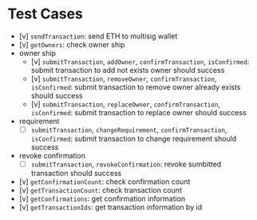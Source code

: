 # Test Cases

- [v] `sendTransaction`: send ETH to multisig wallet
- [v] `getOwners`: check owner ship
- owner ship
    - [v] `submitTransaction`, `addOwner`, `confirmTransaction`, `isConfirmed`: submit transaction to add not exists owner should success
    - [v] `submitTransaction`, `removeOwner`, `confirmTransaction`, `isConfirmed`: submit transaction to remove owner already exists should success
    - [v] `submitTransaction`, `replaceOwner`, `confirmTransaction`, `isConfirmed`: submit transaction to replace owner should success
- requirement
    - [ ] `submitTransaction`, `changeRequirement`, `confirmTransaction`, `isConfirmed`: submit transaction to change requirement should success
- revoke confirmation
    - [ ] `submitTransaction`, `revokeConfirmation`: revoke sumbitted transaction should success
- [v] `getConfirmationCount`: check confirmation count
- [v] `getTransactionCount`: check transaction count
- [v] `getConfirmations`: get confirmation information
- [v] `getTransactionIds`: get transaction information by id
